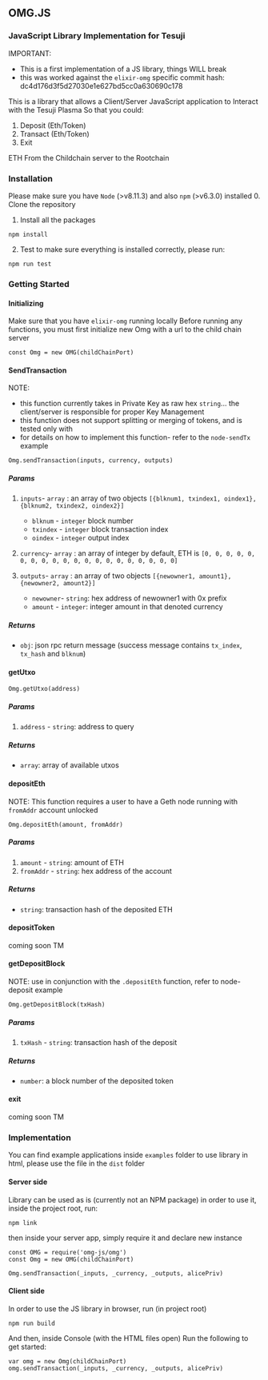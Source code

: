 ## OMG.JS 
### JavaScript Library Implementation for Tesuji 

IMPORTANT: 
* This is a first implementation of a JS library, things WILL break
* this was worked against the `elixir-omg` specific commit hash: dc4d176d3f5d27030e1e627bd5cc0a630690c178 

This is a library that allows a Client/Server JavaScript application to Interact with the Tesuji Plasma
So that you could:

1. Deposit (Eth/Token)
2. Transact (Eth/Token)
3. Exit

ETH From the Childchain server to the Rootchain

### Installation

Please make sure you have `Node` (>v8.11.3) and also `npm` (>v6.3.0) installed
0. Clone the repository
1. Install all the packages
```
npm install
```
2. Test to make sure everything is installed correctly, please run:

```
npm run test
```

### Getting Started
#### Initializing
Make sure that you have `elixir-omg` running locally
Before running any functions, you must first initialize new Omg with a url to the child chain server

```
const Omg = new OMG(childChainPort)
```

#### SendTransaction

NOTE: 
- this function currently takes in Private Key as raw hex `string`... the client/server is responsible for proper Key Management
- this function does not support splitting or merging of tokens, and is tested only with 
- for details on how to implement this function- refer to the `node-sendTx` example

```
Omg.sendTransaction(inputs, currency, outputs)
```

##### Params
1. `inputs`- `array` :  an array of two objects `[{blknum1, txindex1, oindex1},{blknum2, txindex2, oindex2}]` 
    - `blknum` - `integer` block number
    - `txindex` - `integer` block transaction index
    - `oindex` - `integer` output index
    
2. `currency`- `array` : an array of integer by default, ETH is `[0, 0, 0, 0, 0, 0, 0, 0, 0, 0, 0, 0, 0, 0, 0, 0, 0, 0, 0, 0]`
3.  `outputs`- `array` : an array of two objects `[{newowner1, amount1},{newowner2, amount2}]`
    - `newowner`- `string`: hex address of newowner1 with 0x prefix
    - `amount` - `integer`: integer amount in that denoted currency

##### Returns
- `obj`: json rpc return message (success message contains `tx_index`, `tx_hash` and `blknum`)

#### getUtxo
```
Omg.getUtxo(address)
```
##### Params
1. `address` - `string`: address to query

##### Returns
- `array`: array of available utxos

#### depositEth
NOTE: This function requires a user to have a Geth node running with `fromAddr` account unlocked
```
Omg.depositEth(amount, fromAddr)
```
##### Params
1. `amount` - `string`: amount of ETH
1. `fromAddr` - `string`: hex address of the account
##### Returns
- `string`: transaction hash of the deposited ETH

#### depositToken
coming soon TM

#### getDepositBlock
NOTE: use in conjunction with the `.depositEth` function, refer to node-deposit example
```
Omg.getDepositBlock(txHash)
```
##### Params
1. `txHash` - `string`: transaction hash of the deposit
##### Returns
- `number`: a block number of the deposited token

#### exit
coming soon TM

### Implementation
You can find example applications inside `examples` folder
to use library in html, please use the file in the `dist` folder

#### Server side 
Library can be used as is (currently not an NPM package) in order to use it, inside the project root, run:
```
npm link
```
then inside your server app, simply require it and declare new instance
```
const OMG = require('omg-js/omg')
const Omg = new OMG(childChainPort)

Omg.sendTransaction(_inputs, _currency, _outputs, alicePriv)
```
#### Client side 
In order to use the JS library in browser, run (in project root)
```
npm run build
```
And then, inside Console (with the HTML files open) Run the following to get started:
```
var omg = new Omg(childChainPort)
omg.sendTransaction(_inputs, _currency, _outputs, alicePriv)
```